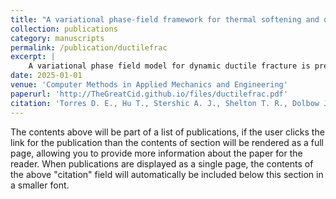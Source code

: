 ```yaml
---
title: "A variational phase-field framework for thermal softening and dynamic ductile fracture"
collection: publications
category: manuscripts
permalink: /publication/ductilefrac
excerpt: |
    A variational phase field model for dynamic ductile fracture is presented. The model is designed for elasto-viscoplastic materials subjected to rapid deformations in which the effects of heat generation and material softening are dominant. The variational framework allows for the consistent inclusion of plastic dissipation in the heat equation as well as thermal softening. It employs a coalescence function to degrade fracture energy during regimes of high plastic flow. A variationally consistent form of the Johnson–Cook model is developed for use with the framework. Results from various benchmark problems in dynamic ductile fracture are presented to demonstrate capabilities. In particular, the ability of the model to regularize shear band formation and subsequent damage evolution in two- and three-dimensional problems is demonstrated. Importantly, these phenomena are naturally captured through the underlying physics without the need for phenomenological criteria such as stability thresholds for the onset of shear band formation.
date: 2025-01-01
venue: 'Computer Methods in Applied Mechanics and Engineering'
paperurl: 'http://TheGreatCid.github.io/files/ductilefrac.pdf'
citation: 'Torres D. E., Hu T., Stershic A. J., Shelton T. R., Dolbow J. E.,  (2025). &quot;A variational phase-field framework for thermal softening and dynamic ductile fracture&quot; <i>Comp. Meth. in App. Mech. and Eng.</i>. 433.'
---
```


The contents above will be part of a list of publications, if the user clicks the link for the publication than the contents of section will be rendered as a full page, allowing you to provide more information about the paper for the reader. When publications are displayed as a single page, the contents of the above "citation" field will automatically be included below this section in a smaller font.
